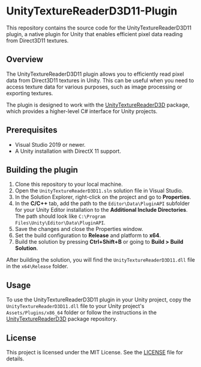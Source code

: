 # UnityTextureReaderD3D11-Plugin

This repository contains the source code for the UnityTextureReaderD3D11 plugin, a native plugin for Unity that enables efficient pixel data reading from Direct3D11 textures.



## Overview

The UnityTextureReaderD3D11 plugin allows you to efficiently read pixel data from Direct3D11 textures in Unity. This can be useful when you need to access texture data for various purposes, such as image processing or exporting textures.

The plugin is designed to work with the [UnityTextureReaderD3D](https://github.com/cj-mills/UnityTextureReaderD3D) package, which provides a higher-level C# interface for Unity projects.



## Prerequisites

- Visual Studio 2019 or newer.
- A Unity installation with DirectX 11 support.



## Building the plugin

1. Clone this repository to your local machine.
2. Open the `UnityTextureReaderD3D11.sln` solution file in Visual Studio.
3. In the Solution Explorer, right-click on the project and go to **Properties**.
4. In the **C/C++** tab, add the path to the `Editor\Data\PluginAPI` subfolder for your Unity Editor installation to the **Additional Include Directories**. The path should look like `C:\Program Files\Unity\Editor\Data\PluginAPI`.
5. Save the changes and close the Properties window.
6. Set the build configuration to **Release** and platform to **x64**.
7. Build the solution by pressing **Ctrl+Shift+B** or going to **Build > Build Solution**.

After building the solution, you will find the `UnityTextureReaderD3D11.dll` file in the `x64\Release` folder.



## Usage

To use the UnityTextureReaderD3D11 plugin in your Unity project, copy the `UnityTextureReaderD3D11.dll` file to your Unity project's `Assets/Plugins/x86_64` folder or follow the instructions in the [UnityTextureReaderD3D](https://github.com/cj-mills/UnityTextureReaderD3D) package repository.



## License

This project is licensed under the MIT License. See the [LICENSE](LICENSE) file for details.
